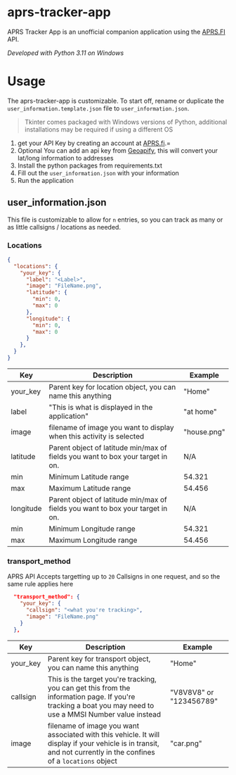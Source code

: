 # aprs-tracker-app
APRS Tracker App is an unofficial companion application using the [APRS.FI](https://en.aprs.fi/) API. 

*Developed with Python 3.11 on Windows*

# Usage

The aprs-tracker-app is customizable. To start off, rename or duplicate the `user_information.template.json` file to `user_information.json`.

> Tkinter comes packaged with Windows versions of Python, additional installations may be required if using a different OS

1. get your API Key by creating an account at [APRS.fi](https://aprs.fi/account/).=
1. Optional You can add an api key from [Geoapify](https://www.geoapify.com/), this will convert your lat/long information to addresses
1. Install the python packages from requirements.txt
1. Fill out the `user_information.json` with your information
1. Run the application

## user_information.json
This file is customizable to allow for `n` entries, so you can track as many or as little callsigns / locations as needed. 

### Locations

```json
{
  "locations": {
    "your_key": {
      "label": "<Label>",
      "image": "FileName.png",
      "latitude": {
        "min": 0,
        "max": 0
      },
      "longitude": {
        "min": 0,
        "max": 0
      }
    },
  }
}
```

| Key | Description | Example |
| --- | --- | --- |
| your_key | Parent key for location object, you can name this anything | "Home" |
| label | "This is what is displayed in the application" | "at home" |
| image | filename of image you want to display when this activity is selected | "house.png" |
| latitude | Parent object of latitude min/max of fields you want to box your target in on. | N/A |
| min | Minimum Latitude range | 54.321 |
| max | Maximum Latitude range | 54.456 |
| longitude | Parent object of latitude min/max of fields you want to box your target in on.  | N/A |
| min | Minimum Longitude range | 54.321 |
| max | Maximum Longitude range | 54.456 |

### transport_method
APRS API Accepts targetting up to `20` Callsigns in one request, and so the same rule applies here

```json
  "transport_method": {
    "your_key": {
      "callsign": "<what you're tracking>",
      "image": "FileName.png"
    }
  },
```
| Key | Description | Example |
| --- | --- | --- |
| your_key | Parent key for transport object, you can name this anything | "Home" |
| callsign | This is the target you're tracking, you can get this from the information page. If you're tracking a boat you may need to use a MMSI Number value instead  | "V8V8V8" or "123456789" |
| image | filename of image you want associated with this vehicle. It will display if your vehicle is in transit, and not currently in the confines of a `locations` object | "car.png" |
